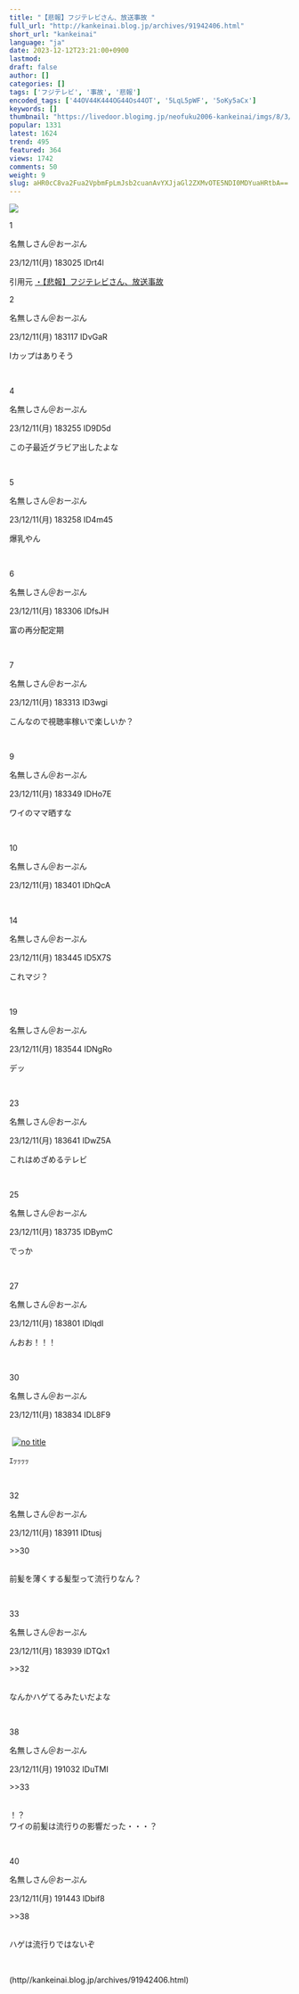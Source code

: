```yaml
---
title: "【悲報】フジテレビさん、放送事故 "
full_url: "http://kankeinai.blog.jp/archives/91942406.html"
short_url: "kankeinai"
language: "ja"
date: 2023-12-12T23:21:00+0900
lastmod: 
draft: false
author: []
categories: []
tags: ['フジテレビ', '事故', '悲報']
encoded_tags: ['44OV44K444OG44Os44OT', '5LqL5pWF', '5oKy5aCx']
keywords: []
thumbnail: "https://livedoor.blogimg.jp/neofuku2006-kankeinai/imgs/8/3/839b587c-s.jpg"
popular: 1331
latest: 1624
trend: 495
featured: 364
views: 1742
comments: 50
weight: 9
slug: aHR0cC8va2Fua2VpbmFpLmJsb2cuanAvYXJjaGl2ZXMvOTE5NDI0MDYuaHRtbA==
---
```


![](https://livedoor.blogimg.jp/neofuku2006-kankeinai/imgs/8/3/839b587c-s.jpg)

<div><p class='t_h'>1 <p>名無しさん＠おーぷん</p> <p> 23/12/11(月) 183025 IDrt4l</p></p><p>引用元 <a href='http//2chspa.com/thread/livejupiter/1702287025' target='_blank'>・</a><a href='https//hayabusa.open2ch.net/test/read.cgi/livejupiter/1702287025/' target='_blank'>【悲報】フジテレビさん、放送事故</a></p><p class='t_h'>2 <p>名無しさん＠おーぷん</p> <p> 23/12/11(月) 183117 IDvGaR</p></p> <p class='t_b'> Iカップはありそう </p><br> <p class='t_h'>4 <p>名無しさん＠おーぷん</p> <p> 23/12/11(月) 183255 ID9D5d</p></p> <p class='t_b'> この子最近グラビア出したよな </p><br> <p class='t_h'>5 <p>名無しさん＠おーぷん</p> <p> 23/12/11(月) 183258 ID4m45</p></p> <p class='t_b'> 爆乳やん </p><br> <p class='t_h'>6 <p>名無しさん＠おーぷん</p> <p> 23/12/11(月) 183306 IDfsJH</p></p> <p class='t_b'> 富の再分配定期 </p><br> <p class='t_h'>7 <p>名無しさん＠おーぷん</p> <p> 23/12/11(月) 183313 ID3wgi</p></p> <p class='t_b'> こんなので視聴率稼いで楽しいか？ </p><br> <p class='t_h'>9 <p>名無しさん＠おーぷん</p> <p> 23/12/11(月) 183349 IDHo7E</p></p> <p class='t_b'> ワイのママ晒すな </p><br> <p class='t_h'>10 <p>名無しさん＠おーぷん</p> <p> 23/12/11(月) 183401 IDhQcA</p></p> <br> <p class='t_h'>14 <p>名無しさん＠おーぷん</p> <p> 23/12/11(月) 183445 ID5X7S</p></p> <p class='t_b'> これマジ？ </p><br> <p class='t_h'>19 <p>名無しさん＠おーぷん</p> <p> 23/12/11(月) 183544 IDNgRo</p></p> <p class='t_b'> デッ </p><br> <p class='t_h'>23 <p>名無しさん＠おーぷん</p> <p> 23/12/11(月) 183641 IDwZ5A</p></p> <p class='t_b'> これはめざめるテレビ </p><br> <p class='t_h'>25 <p>名無しさん＠おーぷん</p> <p> 23/12/11(月) 183735 IDBymC</p></p> <p class='t_b'> でっか </p><br> <p class='t_h'>27 <p>名無しさん＠おーぷん</p> <p> 23/12/11(月) 183801 IDlqdI</p></p> <p class='t_b'> んおお！！！ </p><br> <p class='t_h'>30 <p>名無しさん＠おーぷん</p> <p> 23/12/11(月) 183834 IDL8F9</p></p> <br><a href='https//livedoor.blogimg.jp/neofuku2006-kankeinai/imgs/d/8/d8070fca.jpg' target='_blank'><img src='https//livedoor.blogimg.jp/neofuku2006-kankeinai/imgs/d/8/d8070fca-s.jpg' alt='no title' class='image pict' border='0' hspace='5'></a><br> <p>ｴｯｯｯｯ</p><br> <p class='t_h t_i'>32 <p>名無しさん＠おーぷん</p> <p> 23/12/11(月) 183911 IDtusj</p></p> <p class='t_b t_i'> <p class='anchor'>>>30</p><br>前髪を薄くする髪型って流行りなん？ </p><br> <p class='t_h t_i'>33 <p>名無しさん＠おーぷん</p> <p> 23/12/11(月) 183939 IDTQx1</p></p> <p class='t_b t_i'> <p class='anchor'>>>32</p><br>なんかハゲてるみたいだよな </p><br> <p class='t_h t_i'>38 <p>名無しさん＠おーぷん</p> <p> 23/12/11(月) 191032 IDuTMI</p></p> <p class='t_b t_i'> <p class='anchor'>>>33</p><br>！？<br>ワイの前髪は流行りの影響だった・・・？ </p><br> <p class='t_h t_i'>40 <p>名無しさん＠おーぷん</p> <p> 23/12/11(月) 191443 IDbif8</p></p> <p class='t_b t_i'> <p class='anchor'>>>38</p><br>ハゲは流行りではないぞ </p><br> <img border='0' width='1' height='1' src='https//www18.a8.net/0.gif?a8mat=2BJK9W+3WIBJM+249K+BWGDT' alt=''> </div>

(http//kankeinai.blog.jp/archives/91942406.html)
